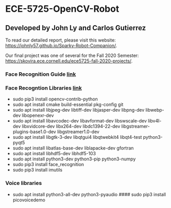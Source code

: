 # ECE-5725-OpenCV-Robot
## Developed by John Ly and Carlos Gutierrez
To read our detailed report, please visit this website: https://johnly57.github.io/Sparky-Robot-Companion/.

Our final project was one of several for the Fall 2020 Semester: https://skovira.ece.cornell.edu/ece5725-fall-2020-projects/.


### Face Recognition Guide [link](https://www.tomshardware.com/uk/how-to/raspberry-pi-facial-recognition)

### Face Recogntion Libraries [link](https://pimylifeup.com/raspberry-pi-opencv/)
* sudo pip3 install opencv-contrib-python
* sudo apt install cmake build-essential pkg-config git
* sudo apt install libjpeg-dev libtiff-dev libjasper-dev libpng-dev libwebp-dev libopenexr-dev
* sudo apt install libavcodec-dev libavformat-dev libswscale-dev libv4l-dev libxvidcore-dev libx264-dev libdc1394-22-dev libgstreamer-plugins-base1.0-dev libgstreamer1.0-dev
* sudo apt install libgtk-3-dev libqtgui4 libqtwebkit4 libqt4-test python3-pyqt5
* sudo apt install libatlas-base-dev liblapacke-dev gfortran
* sudo apt install libhdf5-dev libhdf5-103
* sudo apt install python3-dev python3-pip python3-numpy
* sudo pip3 install face_recognition
* sudo pip3 install imutils

### Voice libraries
* sudo apt install python3-all-dev python3-pyaudio
*####* sudo pip3 install picovoicedemo
